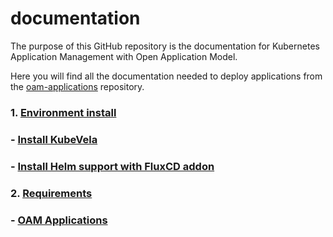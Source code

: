 # documentation

The purpose of this GitHub repository is the documentation for Kubernetes Application Management with Open Application Model.

Here you will find all the documentation needed to deploy applications from the [oam-applications](https://github.com/activa-prefapp/oam-applications) repository.

### 1. [Environment install](./environment/README.md)
### - [Install KubeVela](./environment/kubevela.md)
### - [Install Helm support with FluxCD addon](./environment/fluxcd-addon.md)
### 2. [Requirements](./requirements/README.md)
### - [OAM Applications](./requirements/oam-applications/README.md)